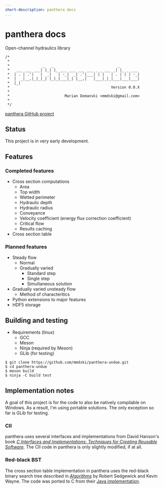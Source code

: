 ```yaml
---
short-description: panthera docs
...
```


# panthera docs
Open-channel hydraulics library
```
/*
 *
 *               _   _                             _
 *   ___ ___ ___| |_| |_ ___ ___ ___ ___ _ _ ___ _| |_ _ ___
 *  | . | .'|   |  _|   | -_|  _| .'|___| | |   | . | | | -_|
 *  |  _|__,|_|_|_| |_|_|___|_| |__,|   |___|_|_|___|___|___|
 *  |_|
 *                                              Version 0.0.X
 *
 *                         Marian Domanski <mmdski@gmail.com>
 *
 */
```

[panthera GitHub project](https://github.com/mmdski/panthera-undue)

## Status
This project is in very early development.

## Features

### Completed features
* Cross section computations
  * Area
  * Top width
  * Wetted perimeter
  * Hydraulic depth
  * Hydraulic radius
  * Conveyance
  * Velocity coefficient (energy flux correction coefficient)
  * Critical flow
  * Results caching
* Cross section table

### Planned features
* Steady flow
  * Normal
  * Gradually varied
    * Standard step
    * Single step
    * Simultaneous solution
* Gradually varied unsteady flow
  * Method of characteritics
* Python extensions to major features
* HDF5 storage

## Building and testing
* Requirements (linux)
  * GCC
  * Meson
  * Ninja (required by Meson)
  * GLib (for testing)

```
$ git clone https://github.com/mmdski/panthera-undue.git
$ cd panthera-undue
$ meson build
$ ninja -C build test
```

## Implementation notes
A goal of this project is for the code to also be natively compilable on
Windows. As a result, I'm using portable solutions. The only exception so far
is GLib for testing.

### CII
panthera uses several interfaces and implementations from David Hanson's book
*[C Interfaces and Implementations: Techniques for Creating Reusable Software](
http://www.cs.princeton.edu/software/cii/)*. The CII code in panthera is only
slightly modified, if at all.

### Red-black BST
The cross section table implementation in panthera uses the red-black binary
search tree described in *[Algorithms](https://algs4.cs.princeton.edu/home/)*
by Robert Sedgewick and Kevin Wayne. The code was ported to C from their
[Java implementation](https://algs4.cs.princeton.edu/33balanced/RedBlackBST.java.html).

